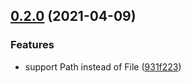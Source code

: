 ## [0.2.0](https://github.com/PharmGKB/pgkb-common-io/compare/v0.1.5...v0.2.0) (2021-04-09)


### Features

* support Path instead of File ([931f223](https://github.com/PharmGKB/pgkb-common-io/commit/931f2233efe465656dc51e9a876de217c6e9c8aa))
